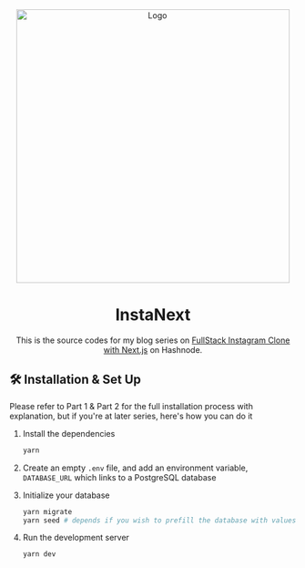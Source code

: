 <div align="center">
  <img alt="Logo" src="https://user-images.githubusercontent.com/55322546/229516257-0e0fb6e6-6fad-4202-bc85-66b4b6a096c4.png" width="480" />
</div>
<h1 align="center">
  InstaNext
</h1>
<p align="center">
  This is the source codes for my blog series on <a href="" target="_blank">FullStack Instagram Clone with Next.js</a> on Hashnode.
</p>

## 🛠 Installation & Set Up
Please refer to Part 1 & Part 2 for the full installation process with explanation, but if you're at later series, here's how you can do it

1. Install the dependencies
   ```bash
   yarn
   ```

2. Create an empty `.env` file, and add an environment variable, `DATABASE_URL` which links to a PostgreSQL database
3. Initialize your database

   ```bash
   yarn migrate
   yarn seed # depends if you wish to prefill the database with values or not
   ```
   
4. Run the development server

   ```bash
   yarn dev
   ```
   
 
